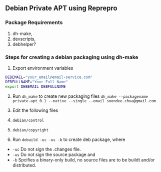 ## Debian Private APT using Reprepro

### Package Requirements
1. dh-make,
2. devscripts,
3. debhelper?

### Steps for creating a debian packaging using dh-make

1. Export environment variables
```bash
DEBEMAIL="your_email@email-service.com"
DEBFULLNAME="Your Full Name"
export DEBEMAIL DEBFULLNAME
```

2. Run `dh_make` to create new packaging files
`dh_make --packagename private-apt_0.1 --native --single --email soondee.chua@gmail.com`

3. Edit the following files
  1. `debian/control`
  2. `debian/copyright`

4. Run `debuild -uc -us -b` to create deb package, where
  * `-uc` Do not sign the .changes file.
  * `-us` Do not sign the source package and
  * `-b` Spcifies a binary-only build, no source files are to be buildt and/or distributed.

